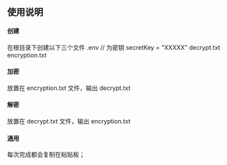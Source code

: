 ## 使用说明

#### 创建

在根目录下创建以下三个文件
.env // 为密钥 secretKey = "XXXXX"
decrypt.txt
encryption.txt

#### 加密

放置在 encryption.txt 文件，输出 decrypt.txt

#### 解密

放置在 decrypt.txt 文件，输出 encryption.txt

#### 通用

每次完成都会复制在粘贴板；
